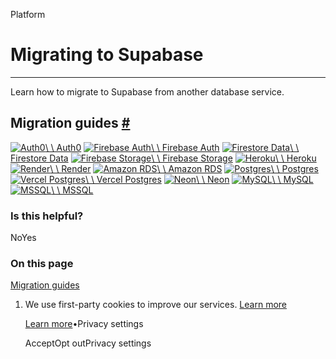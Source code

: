 Platform

# Migrating to Supabase

* * *

Learn how to migrate to Supabase from another database service.

## Migration guides [\#](https://supabase.com/docs/guides/platform/migrating-to-supabase\#migration-guides)

[![Auth0](https://supabase.com/docs/img/icons/auth0-icon-light.svg)\\
\\
Auth0](https://supabase.com/docs/guides/platform/migrating-to-supabase/auth0) [![Firebase Auth](https://supabase.com/docs/img/icons/firebase-icon.svg)\\
\\
Firebase Auth](https://supabase.com/docs/guides/platform/migrating-to-supabase/firebase-auth) [![Firestore Data](https://supabase.com/docs/img/icons/firebase-icon.svg)\\
\\
Firestore Data](https://supabase.com/docs/guides/platform/migrating-to-supabase/firestore-data) [![Firebase Storage](https://supabase.com/docs/img/icons/firebase-icon.svg)\\
\\
Firebase Storage](https://supabase.com/docs/guides/platform/migrating-to-supabase/firebase-storage) [![Heroku](https://supabase.com/docs/img/icons/heroku-icon.svg)\\
\\
Heroku](https://supabase.com/docs/guides/platform/migrating-to-supabase/heroku) [![Render](https://supabase.com/docs/img/icons/render-icon.svg)\\
\\
Render](https://supabase.com/docs/guides/platform/migrating-to-supabase/render) [![Amazon RDS](https://supabase.com/docs/img/icons/aws-rds-icon.svg)\\
\\
Amazon RDS](https://supabase.com/docs/guides/platform/migrating-to-supabase/amazon-rds) [![Postgres](https://supabase.com/docs/img/icons/postgres-icon.svg)\\
\\
Postgres](https://supabase.com/docs/guides/platform/migrating-to-supabase/postgres) [![Vercel Postgres](https://supabase.com/docs/img/icons/vercel-icon-light.svg)\\
\\
Vercel Postgres](https://supabase.com/docs/guides/platform/migrating-to-supabase/vercel-postgres) [![Neon](https://supabase.com/docs/img/icons/neon-icon-light.svg)\\
\\
Neon](https://supabase.com/docs/guides/platform/migrating-to-supabase/neon) [![MySQL](https://supabase.com/docs/img/icons/mysql-icon.svg)\\
\\
MySQL](https://supabase.com/docs/guides/platform/migrating-to-supabase/mysql) [![MSSQL](https://supabase.com/docs/img/icons/mssql-icon.svg)\\
\\
MSSQL](https://supabase.com/docs/guides/platform/migrating-to-supabase/mssql)

### Is this helpful?

NoYes

### On this page

[Migration guides](https://supabase.com/docs/guides/platform/migrating-to-supabase#migration-guides)

1. We use first-party cookies to improve our services. [Learn more](https://supabase.com/privacy#8-cookies-and-similar-technologies-used-on-our-european-services)



   [Learn more](https://supabase.com/privacy#8-cookies-and-similar-technologies-used-on-our-european-services)•Privacy settings





   AcceptOpt outPrivacy settings